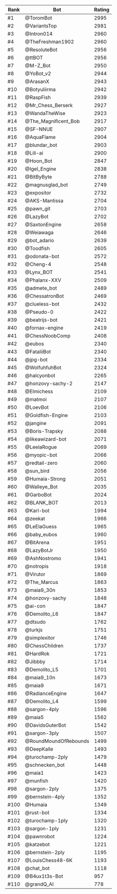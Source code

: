 Rank|Bot|Rating
---|---|---
#1|@ToromBot|2995
#2|@VariantsTop|2981
#3|@Intron014|2960
#4|@TheFreshman1902|2960
#5|@ResoluteBot|2956
#6|@ttBOT|2956
#7|@M-Z_Bot|2950
#8|@YoBot_v2|2944
#9|@ArasanX|2943
#10|@Botyuliirma|2942
#11|@RaspFish|2939
#12|@Mr_Chess_Berserk|2927
#13|@WandaTheWise|2923
#14|@The_Magnificent_Bob|2917
#15|@SF-NNUE|2907
#16|@AquaFlame|2904
#17|@blundar_bot|2903
#18|@Lili-ai|2900
#19|@Hoon_Bot|2847
#20|@Igel_Engine|2838
#21|@BitByByte|2788
#22|@magnusglad_bot|2749
#23|@expositor|2732
#24|@AKS-Mantissa|2704
#25|@pawn_git|2703
#26|@LazyBot|2702
#27|@SaxtonEngine|2658
#28|@Weiawaga|2646
#29|@bot_adario|2639
#30|@Toodfish|2605
#31|@odonata-bot|2572
#32|@Cheng-4|2548
#33|@Lynx_BOT|2541
#34|@Phalanx-XXV|2509
#35|@admete_bot|2489
#36|@ChessatronBot|2469
#37|@clueless-bot|2432
#38|@Pseudo-0|2422
#39|@beatrijs-bot|2421
#40|@fornax-engine|2419
#41|@ChessNoobComp|2408
#42|@eubos|2340
#43|@FataliiBot|2340
#44|@jpg-bot|2334
#45|@WolfuhfuhBot|2324
#46|@halcyonbot|2265
#47|@honzovy-sachy-2|2147
#48|@Elmichess|2109
#49|@matmoi|2107
#50|@LoevBot|2106
#51|@Goldfish-Engine|2103
#52|@jangine|2091
#53|@Boris-Trapsky|2088
#54|@likeawizard-bot|2071
#55|@LeelaRogue|2069
#56|@myopic-bot|2066
#57|@redtail-zero|2060
#58|@sun_bird|2056
#59|@Humaia-Strong|2051
#60|@Walleye_Bot|2035
#61|@GarboBot|2024
#62|@BLANK_BOT|2013
#63|@Karl-bot|1994
#64|@zeekat|1966
#65|@LeElaGuess|1965
#66|@baby_eubos|1960
#67|@BitArena|1951
#68|@LazyBotJr|1950
#69|@AshNostromo|1941
#70|@notropis|1918
#71|@Virutor|1869
#72|@The_Marcus|1863
#73|@maia9_30n|1853
#74|@honzovy-sachy|1848
#75|@ai-con|1847
#76|@Demolito_L6|1847
#77|@dtsudo|1762
#78|@turkjs|1751
#79|@simplexitor|1746
#80|@ChessChildren|1737
#81|@HardRok|1721
#82|@Jibbby|1714
#83|@Demolito_L5|1701
#84|@maia9_10n|1673
#85|@maia9|1671
#86|@RadianceEngine|1647
#87|@Demolito_L4|1599
#88|@sargon-4ply|1596
#89|@maia5|1562
#90|@DavidsGuterBot|1542
#91|@sargon-3ply|1507
#92|@RoundMoundOfRebounds|1499
#93|@DeepKalle|1493
#94|@turochamp-2ply|1479
#95|@schnecken_bot|1448
#96|@maia1|1423
#97|@munfish|1420
#98|@sargon-2ply|1375
#99|@bernstein-4ply|1352
#100|@Humaia|1349
#101|@rust-bot|1334
#102|@turochamp-1ply|1320
#103|@sargon-1ply|1231
#104|@pawnrobot|1224
#105|@katzebot|1221
#106|@bernstein-2ply|1195
#107|@LouisChess48-6K|1193
#108|@chat_bot|1118
#109|@B4ux1t3s-Bot|957
#110|@grandQ_AI|778
